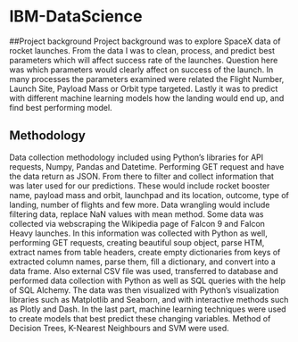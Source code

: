 # IBM-DataScience

##Project background
Project background was to explore SpaceX data of rocket launches. From the data I was to clean, process, and predict best parameters which will affect success rate of the launches.
Question here was which parameters would clearly affect on success of the launch. In many processes the parameters examined were related the Flight Number, Launch Site, Payload Mass or Orbit type targeted.
Lastly it was to predict with different machine learning models how the landing would end up, and find best performing model.

## Methodology
Data collection methodology included using Python’s libraries for API requests, Numpy, Pandas and Datetime. Performing GET request and have the data return as JSON. From there to filter and collect information that was later used for our predictions. These would include rocket booster name, payload mass and orbit, launchpad and its location, outcome, type of landing, number of flights and few more. Data wrangling would include filtering data, replace NaN values with mean method. 
Some data was collected via webscraping the Wikipedia page of Falcon 9 and Falcon Heavy launches. In this information was collected with Python as well, performing GET requests, creating beautiful soup object, parse HTM, extract names from table headers, create empty dictionaries from keys of extracted column names, parse them, fill a dictionary, and convert into a data frame.
Also external CSV file was used, transferred to database and performed data collection with Python as well as SQL queries with the help of SQL Alchemy.
The data was then visualized with Python’s visualization libraries such as Matplotlib and Seaborn, and with interactive methods such as Plotly and Dash.
In the last part, machine learning techniques were used to create models that best predict these changing variables. Method of Decision Trees, K-Nearest Neighbours and SVM were used.




